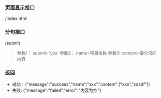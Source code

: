 ### 页面显示接口
/index.html

### 分句接口
/submit
> 参数1： submit='yes'
> 参数2： name=项目名称
> 参数3:  content=要分句的内容

### 返回
- 成功：{"message":"success","name":"xxx","content":["xxx","sdsdf"]}
- 失败: {"message":"failed","error":"内容为空"}

